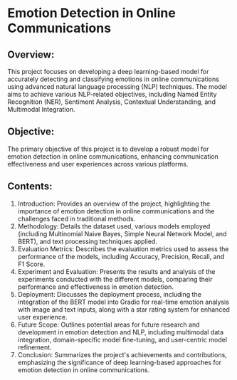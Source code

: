 # Emotion Detection in Online Communications 
## Overview:
This project focuses on developing a deep learning-based model for accurately detecting and classifying emotions in online communications using advanced natural language processing (NLP) techniques. The model aims to achieve various NLP-related objectives, including Named Entity Recognition (NER), Sentiment Analysis, Contextual Understanding, and Multimodal Integration.

## Objective:
The primary objective of this project is to develop a robust model for emotion detection in online communications, enhancing communication effectiveness and user experiences across various platforms.

## Contents:
1. Introduction: Provides an overview of the project, highlighting the importance of emotion detection in online communications and the challenges faced in traditional methods.
2. Methodology: Details the dataset used, various models employed (including Multinomial Naive Bayes, Simple Neural Network Model, and BERT), and text processing techniques applied.
3. Evaluation Metrics: Describes the evaluation metrics used to assess the performance of the models, including Accuracy, Precision, Recall, and F1 Score.
4. Experiment and Evaluation: Presents the results and analysis of the experiments conducted with the different models, comparing their performance and effectiveness in emotion detection.
5. Deployment: Discusses the deployment process, including the integration of the BERT model into Gradio for real-time emotion analysis with image and text inputs, along with a star rating system for enhanced user experience.
6. Future Scope: Outlines potential areas for future research and development in emotion detection and NLP, including multimodal data integration, domain-specific model fine-tuning, and user-centric model refinement.
7. Conclusion: Summarizes the project's achievements and contributions, emphasizing the significance of deep learning-based approaches for emotion detection in online communications.

